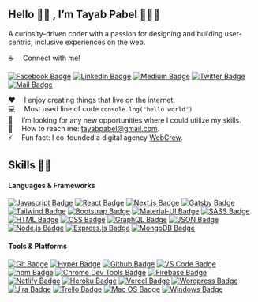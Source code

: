 ## Hello 👋🏻 , I’m Tayab Pabel 👨🏻‍💻

A curiosity-driven coder with a passion for designing and building user-centric, inclusive experiences on the web.

:coffee: &emsp;Connect with me!

[![Facebook Badge](https://img.shields.io/badge/Facebook-1877F2?style=for-the-badge&logo=facebook&logoColor=white)](https://www.facebook.com/TayabPabel/) [![Linkedin Badge](https://img.shields.io/badge/LinkedIn-0077B5?style=for-the-badge&logo=linkedin&logoColor=white)](https://www.linkedin.com/in/tayabpabel/) [![Medium Badge](https://img.shields.io/badge/Medium-000000?style=for-the-badge&logo=medium&logoColor=white)](https://tayab-pabel.medium.com/) [![Twitter Badge](https://img.shields.io/badge/Twitter-1DA1F2?style=for-the-badge&logo=twitter&logoColor=white)](https://twitter.com/tayabpabel) [![Mail Badge](https://img.shields.io/badge/Gmail-D14836?style=for-the-badge&logo=gmail&logoColor=white)](mailto:tayabpabel@gmail.com)

:hearts: &emsp;I enjoy creating things that live on the internet.<br/>
:computer: &emsp;Most used line of code `console.log("hello world")` <br/>
🤔 &emsp;I’m looking for any new opportunities where I could utilize my skills.<br/>
:e-mail: &emsp;How to reach me: tayabpabel@gmail.com.<br/>
⚡ &emsp;Fun fact: I co-founded a digital agency <a href="https://webcrewbd.com/" target="_blank">WebCrew</a>.

## Skills 🎯🚀
#### Languages & Frameworks
[![Javascript Badge](https://img.shields.io/badge/JavaScript-F0DB4F?style=for-the-badge&logo=javascript&logoColor=black)](#) 
[![React Badge](https://img.shields.io/badge/-React-61DBFB?style=for-the-badge&logo=react&logoColor=black)](#)
[![Next.js Badge](https://img.shields.io/badge/next.js-000000?style=for-the-badge&logo=nextdotjs&logoColor=white)](#) 
[![Gatsby Badge](https://img.shields.io/badge/gatsby-663399?style=for-the-badge&logo=nextdotjs&logoColor=white)](#) 
[![Tailwind Badge](https://img.shields.io/badge/Tailwind%20CSS-29A5E9?style=for-the-badge&logo=tailwindcss&logoColor=white)](#)
[![Bootstrap Badge](https://img.shields.io/badge/Bootstrap-7510F7?style=for-the-badge&logo=bootstrap&logoColor=white)](#)
[![Material-UI Badge](https://img.shields.io/badge/Material%20UI-007FFF?style=for-the-badge&logo=mui&logoColor=white)](#)
[![SASS Badge](https://img.shields.io/badge/Sass-CC6699?style=for-the-badge&logo=sass&logoColor=white)](#) 
[![HTML Badge](https://img.shields.io/badge/HTML5-E34F26?style=for-the-badge&logo=html5&logoColor=white)](#) 
[![CSS Badge](https://img.shields.io/badge/CSS3-1572B6?style=for-the-badge&logo=css3&logoColor=white)](#) 
[![GraphQL Badge](https://img.shields.io/badge/GraphQl-E10098?style=for-the-badge&logo=graphql&logoColor=white)](#)
[![JSON Badge](https://img.shields.io/badge/json-5E5C5C?style=for-the-badge&logo=json&logoColor=white)](#)
[![Node.js Badge](https://img.shields.io/badge/Node.js-339933?style=for-the-badge&logo=nodedotjs&logoColor=white)](#)
[![Express.js Badge](https://img.shields.io/badge/Express.js-000000?style=for-the-badge&logo=express&logoColor=white)](#)
[![MongoDB Badge](https://img.shields.io/badge/MongoDB-4EA94B?style=for-the-badge&logo=mongodb&logoColor=white)](#)

#### Tools & Platforms
[![Git Badge](https://img.shields.io/badge/GIT-E44C30?style=for-the-badge&logo=git&logoColor=white)](#)
[![Hyper Badge](https://img.shields.io/badge/Hyper-000000?style=for-the-badge&logo=hyper&logoColor=white)](#) 
[![Github Badge](https://img.shields.io/badge/GitHub-000000?style=for-the-badge&logo=github&logoColor=white)](#) 
[![VS Code Badge](https://img.shields.io/badge/VS_Code-0078D4?style=for-the-badge&logo=visual%20studio%20code&logoColor=white)](#) 
[![npm Badge](https://img.shields.io/badge/npm-CB3837?style=for-the-badge&logo=npm&logoColor=white)](#) 
[![Chrome Dev Tools Badge](https://img.shields.io/badge/Chrome_Dev_Tools-4285F4?style=for-the-badge&logo=Google-chrome&logoColor=white)](#) 
[![Firebase Badge](https://img.shields.io/badge/firebase-ffca28?style=for-the-badge&logo=firebase&logoColor=black)](#) 
[![Netlify Badge](https://img.shields.io/badge/Netlify-00C7B7?style=for-the-badge&logo=netlify&logoColor=white)](#) 
[![Heroku Badge](https://img.shields.io/badge/Heroku-430098?style=for-the-badge&logo=heroku&logoColor=white)](#) 
[![Vercel Badge](https://img.shields.io/badge/Vercel-000000?style=for-the-badge&logo=vercel&logoColor=white)](#) 
[![Wordpress Badge](https://img.shields.io/badge/Wordpress-21759B?style=for-the-badge&logo=wordpress&logoColor=white)](#) 
[![Jira Badge](https://img.shields.io/badge/Jira-0052CC?style=for-the-badge&logo=Jira&logoColor=white)](#) 
[![Trello Badge](https://img.shields.io/badge/Trello-0052CC?style=for-the-badge&logo=trello&logoColor=white)](#) 
[![Mac OS Badge](https://img.shields.io/badge/mac%20os-000000?style=for-the-badge&logo=apple&logoColor=white)](#) 
[![Windows Badge](https://img.shields.io/badge/Windows-0078D6?style=for-the-badge&logo=windows&logoColor=white)](#) 
